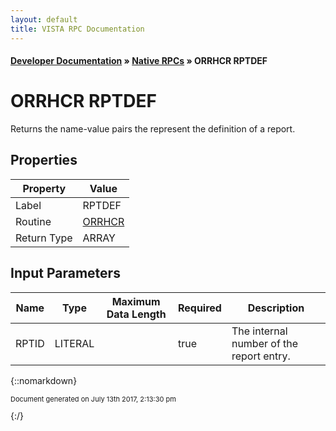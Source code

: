 ```yaml
---
layout: default
title: VISTA RPC Documentation
---
```


#### [Developer Documentation](../index) &#187; [Native RPCs](TableOfContents) &#187; ORRHCR RPTDEF<br/>
# ORRHCR RPTDEF

Returns the name-value pairs the represent the definition of a report.

## Properties

Property | Value
--- | ---
Label | RPTDEF
Routine | [ORRHCR](http://code.osehra.org/dox/Routine_ORRHCR_source.html)
Return Type | ARRAY


## Input Parameters

Name | Type | Maximum Data Length | Required | Description
--- | --- | --- | --- | ---
RPTID | LITERAL |  | true | The internal number of the report entry.



{::nomarkdown} <br/><p style="font-size: 11px">Document generated on July 13th 2017, 2:13:30 pm</p>{:/}
